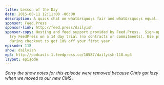 ```yaml
---
title: Lesson of the Day
date: 2015-08-11 12:11:00 -06:00
description: A quick chat on what&rsquo;s fair and what&rsquo;s equal.
sponsor: Feed.Press
sponsor-link: http://feed.press/dailyish
sponsor-copy: Hosting and feed support provided by Feed.Press.  Sign-up today and
  try FeedPress on a 14 day trial (no contracts or commitments). Use promo code "dailyish"
  during checkout to get 10% off your first year.
episode: 118
show: dailyish
mp3: http://podcasts-1.feedpress.co/10587/dailyish-118.mp3
layout: episode
---
```


<em>Sorry the show notes for this episode were removed because Chris got lazy when we moved to our new CMS</em>.
